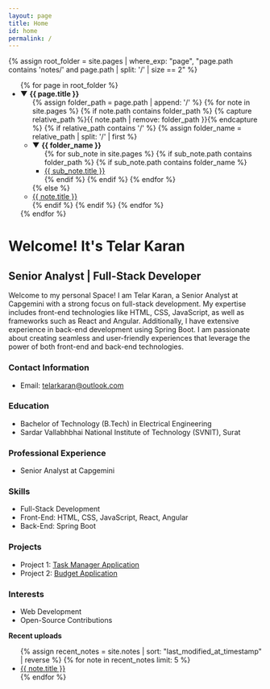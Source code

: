 ```yaml
---
layout: page
title: Home
id: home
permalink: /
---
```


{% assign root_folder = site.pages | where_exp: "page", "page.path contains 'notes/' and page.path | split: '/' | size == 2" %}
<ul>
  {% for page in root_folder %}
    <li>
      <span class="folder-toggle" onclick="toggleFolder(this)">&#9660;</span>
      <strong>{{ page.title }}</strong>
      <ul class="folder-content">
        {% assign folder_path = page.path | append: '/' %}
        {% for note in site.pages %}
          {% if note.path contains folder_path %}
            {% capture relative_path %}{{ note.path | remove: folder_path }}{% endcapture %}
            {% if relative_path contains '/' %}
              {% assign folder_name = relative_path | split: '/' | first %}
              <li>
                <span class="folder-toggle" onclick="toggleFolder(this)">&#9660;</span>
                <strong>{{ folder_name }}</strong>
                <ul class="folder-content">
                  {% for sub_note in site.pages %}
                    {% if sub_note.path contains folder_path %}
                      {% if sub_note.path contains folder_name %}
                        <li><a class="internal-link" href="{{ sub_note.url }}">{{ sub_note.title }}</a></li>
                      {% endif %}
                    {% endif %}
                  {% endfor %}
                </ul>
              </li>
            {% else %}
              <li><a class="internal-link" href="{{ note.url }}">{{ note.title }}</a></li>
            {% endif %}
          {% endif %}
        {% endfor %}
      </ul>
    </li>
  {% endfor %}
</ul>

# Welcome! It's Telar Karan

## Senior Analyst | Full-Stack Developer

Welcome to my personal Space! I am Telar Karan, a Senior Analyst at Capgemini with a strong focus on full-stack development. My expertise includes front-end technologies like HTML, CSS, JavaScript, as well as frameworks such as React and Angular. Additionally, I have extensive experience in back-end development using Spring Boot. I am passionate about creating seamless and user-friendly experiences that leverage the power of both front-end and back-end technologies.

### Contact Information

- Email: telarkaran@outlook.com

### Education

- Bachelor of Technology (B.Tech) in Electrical Engineering
- Sardar Vallabhbhai National Institute of Technology (SVNIT), Surat

### Professional Experience

- Senior Analyst at Capgemini

### Skills

- Full-Stack Development
- Front-End: HTML, CSS, JavaScript, React, Angular
- Back-End: Spring Boot

### Projects

- Project 1: [Task Manager Application](https://taskmanager-poc.vercel.app/)
- Project 2: [Budget Application](https://telarkaran-budget-app.netlify.app/)

### Interests

- Web Development
- Open-Source Contributions

<strong>Recent uploads</strong>

<ul>
  {% assign recent_notes = site.notes | sort: "last_modified_at_timestamp" | reverse %}
  {% for note in recent_notes limit: 5 %}
    <li>
      <a class="internal-link" href="{{ note.url }}">{{ note.title }}</a>
    </li>
  {% endfor %}
</ul>

<style>
  .wrapper {
    max-width: 46em;
  }
</style>

